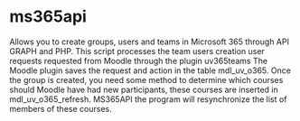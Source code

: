 # ms365api
Allows you to create groups, users and teams in Microsoft 365 through API GRAPH and PHP.
This script processes the team users creation user requests requested from Moodle through the plugin uv365teams
The Moodle plugin saves the request and action in the table mdl_uv_o365. 
Once the group is created, you need some method to determine which courses should Moodle have had new participants, these courses are inserted in mdl_uv_o365_refresh.
MS365API the program will resynchronize the list of members of these courses.
